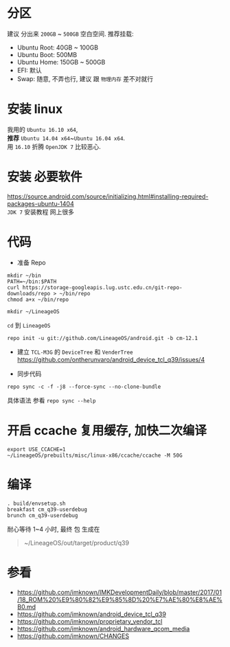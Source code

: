 # 分区
建议 分出来 `200GB` ~ `500GB` 空白空间.
推荐挂载:  
 - Ubuntu Root: 40GB ~ 100GB
 - Ubuntu Boot: 500MB
 - Ubuntu Home: 150GB ~ 500GB
 - EFI: 默认
 - Swap: 随意, 不弄也行, 建议 跟 `物理内存` 差不对就行
 
 
# 安装 linux  
我用的 `Ubuntu 16.10 x64`,  
**推荐** `Ubuntu 14.04 x64`~`Ubuntu 16.04 x64`.  
用 `16.10` 折腾 `OpenJDK 7` 比较恶心.  


# 安装 必要软件  
https://source.android.com/source/initializing.html#installing-required-packages-ubuntu-1404  
`JDK 7` 安装教程 网上很多


# 代码
- 准备 Repo
```
mkdir ~/bin
PATH=~/bin:$PATH
curl https://storage-googleapis.lug.ustc.edu.cn/git-repo-downloads/repo > ~/bin/repo
chmod a+x ~/bin/repo
```

```
mkdir ~/LineageOS
```

`cd` 到 `LineageOS`
```
repo init -u git://github.com/LineageOS/android.git -b cm-12.1
```

- 建立 `TCL-M3G` 的 `DeviceTree` 和 `VenderTree`  
https://github.com/ontherunvaro/android_device_tcl_q39/issues/4

- 同步代码
```
repo sync -c -f -j8 --force-sync --no-clone-bundle
```
具体语法 参看 `repo sync --help`


# 开启 ccache 复用缓存, 加快二次编译
```
export USE_CCACHE=1
~/LineageOS/prebuilts/misc/linux-x86/ccache/ccache -M 50G
```


# 编译  
```
. build/envsetup.sh
breakfast cm_q39-userdebug
brunch cm_q39-userdebug
```

耐心等待 1~4 小时, 最终 包 生成在
> ~/LineageOS/out/target/product/q39

# 参看
- https://github.com/imknown/IMKDevelopmentDaily/blob/master/2017/01/18_ROM%20%E9%80%82%E9%85%8D%20%E7%AE%80%E8%AE%B0.md
- https://github.com/imknown/android_device_tcl_q39
- https://github.com/imknown/proprietary_vendor_tcl
- https://github.com/imknown/android_hardware_qcom_media
- https://github.com/imknown/CHANGES

